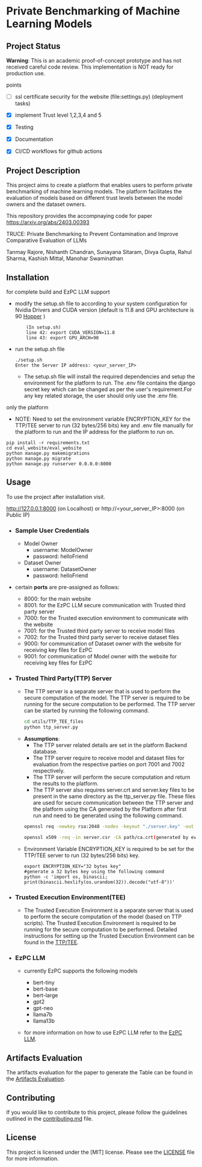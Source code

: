 # Private Benchmarking of Machine Learning Models

## Project Status
**Warning**: This is an academic proof-of-concept prototype and has not received careful code review. This implementation is NOT ready for production use.

points
- [ ] ssl certificate security for the website (file:settings.py) (deployment tasks)
- [x] implement Trust level 1,2,3,4 and 5
- [x] Testing
- [x] Documentation
- [x] CI/CD workflows for github actions


## Project Description

This project aims to create a platform that enables users to perform private benchmarking of machine learning models. The platform facilitates the evaluation of models based on different trust levels between the model owners and the dataset owners.

This repository provides the accompnaying code for paper https://arxiv.org/abs/2403.00393

TRUCE: Private Benchmarking to Prevent Contamination and Improve Comparative Evaluation of LLMs

Tanmay Rajore, Nishanth Chandran, Sunayana Sitaram, Divya Gupta, Rahul Sharma, Kashish Mittal, Manohar Swaminathan

## Installation
for complete build and EzPC LLM support
- modify the setup.sh file to according to your system configuration for Nvidia Drivers and CUDA version (default is 11.8 and GPU architecture is 90 [Hopper](https://www.nvidia.com/en-us/data-center/technologies/hopper-architecture/) )
    ``` 
        (In setup.sh)
        line 42: export CUDA_VERSION=11.8
        line 43: export GPU_ARCH=90
    ```
- run the setup.sh file
    ```
    ./setup.sh
    Enter the Server IP address: <your_server_IP>
    ```
    - The setup.sh file will install the required dependencies and setup the environment for the platform to run. The .env file contains the django secret key which can be changed as per the user's requirement.For any key related storage, the user should only use the .env file.

only the platform 
- NOTE: Need to set the environment variable ENCRYPTION_KEY for the TTP/TEE server to run (32 bytes/256 bits) key and .env file manually for the platform to run and the IP address for the platform to run on.
```
pip install -r requirements.txt
cd eval_website/eval_website
python manage.py makemigrations
python manage.py migrate
python manage.py runserver 0.0.0.0:8000
```

## Usage

To use the project after installation visit.

http://127.0.0.1:8000 (on Localhost) or http://<your_server_IP>:8000 (on Public IP)

- ### Sample User Credentials
    - Model Owner
        - username: ModelOwner
        - password: helloFriend
    - Dataset Owner
        - username: DatasetOwner
        - password: helloFriend

- certain **ports** are pre-assigned as follows:
    - 8000: for the main website
    - 8001: for the EzPC LLM secure communication with Trusted third party server
    - 7000: for the Trusted execution environment to communicate with the website
    - 7001: for the Trusted third party server to receive model files
    - 7002: for the Trusted third party server to receive dataset files
    - 9000: for communication of Dataset owner with the website for receiving key files for EzPC
    - 9001: for communication of Model owner with the website for receiving key files for EzPC

- ### Trusted Third Party(TTP) Server
    - The TTP server is a separate server that is used to perform the secure computation of the model. The TTP server is required to be running for the secure computation to be performed. The TTP server can be started by running the following command.
        ```bash
        cd utils/TTP_TEE_files
        python ttp_server.py
        ```
    - **Assumptions**:
        - The TTP server related details are set in the platform Backend database.
        - The TTP server require to receive model and dataset files for evaluation from the respective parties on port 7001 and 7002 respectively.
        - The TTP server will perform the secure computation and return the results to the platform.
        - The TTP server also requires server.crt and server.key files to be present in the same directory as the ttp_server.py file. These files are used for secure communication between the TTP server and the platform using the CA generated by the Platform after first run and need to be generated using the following command.
        ```bash
        openssl req -newkey rsa:2048 -nodes -keyout "./server.key" -out server.csr -subj /CN=127.0.0.1

        openssl x509 -req -in server.csr -CA path/ca.crt(generated by eval_website root) -CAkey /path/ca.key(generated by eval_website root) -CAcreateserial -out ./server.crt -days xxx
        ```
    - Environment Variable ENCRYPTION_KEY is required to be set for the TTP/TEE server to run (32 bytes/256 bits) key.
        ```
        export ENCRYPTION_KEY="32 bytes key"
        #generate a 32 bytes key using the following command
        python -c 'import os, binascii; print(binascii.hexlify(os.urandom(32)).decode("utf-8"))'
        ```

- ### Trusted Execution Environment(TEE)
    - The Trusted Execution Environment is a separate server that is used to perform the secure computation of the model (based on TTP scripts). The Trusted Execution Environment is required to be running for the secure computation to be performed. Detailed instructions for setting up the Trusted Execution Environment can be found in the [TTP/TEE](utils/TTP_TEE_files/Readme.md).

- ### EzPC LLM
    - currently EzPC supports the following models
        - bert-tiny
        - bert-base
        - bert-large
        - gpt2
        - gpt-neo
        - llama7b
        - llama13b

    - for more information on how to use EzPC LLM refer to the [EzPC LLM](https://github.com/mpc-msri/EzPC/blob/master/GPU-MPC/experiments/sigma/README.md).

## Artifacts Evaluation

The artifacts evaluation for the paper to generate the Table can be found in the [Artifacts Evaluation](./Local_tests).

## Contributing
If you would like to contribute to this project, please follow the guidelines outlined in the [contributing.md](CONTRIBUTING.md) file.

## License
This project is licensed under the [MIT] license. Please see the [LICENSE](LICENSE.txt) file for more information.
